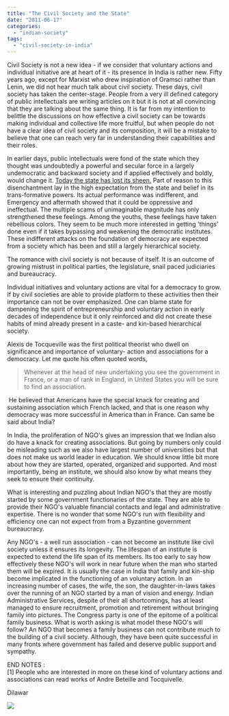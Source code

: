 ```yaml
---
title: "The Civil Society and the State"
date: "2011-06-17"
categories: 
  - "indian-society"
tags: 
  - "civil-society-in-india"
---
```


Civil Society is not a new idea - if we consider that voluntary actions and individual initiative are at heart of it - its presence in India is rather new. Fifty years ago, except for Marxist who drew inspiration of Gramsci rather than Lenin, we did not hear much talk about civil society. These days, civil society has taken the center-stage. People from a very ill defined category of public intellectuals are writing articles on it but it is not at all convincing that they are talking about the same thing. It is far from my intention to belittle the discussions on how effective a civil society can be towards making individual and collective life more fruitful, but when people do not have a clear idea of civil society and its composition, it will be a mistake to believe that one can reach very far in understanding their capabilities and their roles.  
  
In earlier days, public intellectuals were fond of the state which they thought was undoubtedly a powerful and secular force in a largely undemocratic and backward society and if applied effectively and boldly, would change it. [Today the state has lost its sheen.](http://www.outlookindia.com/article.aspx?270136) Part of reason to this disenchantment lay in the high expectation from the state and belief in its trans-formative powers. Its actual performance was indifferent, and Emergency and aftermath showed that it could be oppressive and ineffectual. The multiple scams of unimaginable magnitude has only strengthened these feelings. Among the youths, these feelings have taken rebellious colors. They seem to be much more interested in getting 'things' done even if it takes bypassing and weakening the democratic institutes. These indifferent attacks on the foundation of democracy are expected from a society which has been and still a largely hierarchical society.  
  
The romance with civil society is not because of itself. It is an outcome of growing mistrust in political parties, the legislature, snail paced judiciaries and bureaucracy.  
  
Individual initiatives and voluntary actions are vital for a democracy to grow. If by civil societies are able to provide platform to these activities then their importance can not be over emphasized. One can blame state for dampening the spirit of entrepreneurship and voluntary action in early decades of independence but it only reinforced and did not create these habits of mind already present in a caste- and kin-based hierarchical society.  
  
Alexis de Tocqueville was the first political theorist who dwell on significance and importance of voluntary- action and associations for a democracy. Let me quote his often quoted words,  

> Whenever at the head of new undertaking you see the government in France, or a man of rank in England, in United States you will be sure to find an association.

 He believed that Americans have the special knack for creating and sustaining association which French lacked, and that is one reason why democracy was more successful in America than in France. Can same be said about India?  
  
In India, the proliferation of NGO's gives an impression that we Indian also do have a knack for creating associations. But going by numbers only could be misleading such as we also have largest number of universities but that does not make us world leader in education. We should know little bit more about how they are started, operated, organized and supported. And most importantly, being an institute, we should also know by what means they seek to ensure their continuity.  
  
What is interesting and puzzling about Indian NGO's that they are mostly started by some government functionaries of the state. They are able to provide their NGO's valuable financial contacts and legal and administrative expertise. There is no wonder that some NGO's run with flexibility and efficiency one can not expect from from a Byzantine government bureaucracy.  
  
Any NGO's - a well run association - can not become an institute like civil society unless it ensures its longevity. The lifespan of an institute is expected to extend the life span of its members. Its too early to say how effectively these NGO's will work in near future when the man who started them will be expired. It is usually the case in India that family and kin-ship become implicated in the functioning of an voluntary action. In an increasing number of cases, the wife, the son, the daughter-in-laws takes over the running of an NGO started by a man of vision and energy. Indian Administrative Services, despite of their all shortcomings, has at least managed to ensure recruitment, promotion and retirement without bringing family into pictures. The Congress party is one of the epitome of a political family business. What is worth asking is what model these NGO's will follow? An NGO that becomes a family business can not contribute much to the building of a civil society. Although, they have been quite successful in many fronts where government has failed and deserve public support and sympathy.  
  
END NOTES :  
\[1\] People who are interested in more on these kind of voluntary actions and associations can read works of Andre Beteille and Tocquivelle.  
  
Dilawar

![](https://blogger.googleusercontent.com/tracker/3794193585985230867-3138864792061815070?l=dilawarsays.blogspot.com)
